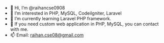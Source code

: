 - 👋 Hi, I’m @raihancse0908
- 👀 I’m interested in PHP, MySQL, Codeilgniter, Laravel
- 🌱 I’m currently learning Laravel PHP framework.
- 💞️ If you need custom web application in PHP, MySQL, you can contact with me.
- 📫 Email: raihan.cse08@gmail.com

<!---
raihancse0908/raihancse0908 is a ✨ special ✨ repository because its `README.md` (this file) appears on your GitHub profile.
You can click the Preview link to take a look at your changes.
--->
